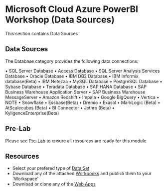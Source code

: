 # Microsoft Cloud Azure PowerBI Workshop (Data Sources)
This section contains Data Sources 

## Data Sources

The Database category provides the following data connections:

•	SQL Server Database
•	Access Database
•	SQL Server Analysis Services Database
•	Oracle Database
•	IBM DB2 Database
•	IBM Informix database(Beta)
•	IBM Netezza
•	MySQL Database
•	PostgreSQL Database
•	Sybase Database
•	Teradata Database
•	SAP HANA Database
•	SAP Business Warehouse Application Server
•	SAP Business Warehouse MessageServer
•	Amazon Redshift
•	Impala
•	Google BigQuery
•	Vertica
•	NOTE
•	Snowflake
•	Essbase(Beta)
•	Dremio
•	Exasol
•	MarkLogic (Beta)
•	AtScalecubes (Beta)
•	BI Connector
•	Jethro (Beta)
•	KyligenceEnterprise(Beta)


## Pre-Lab
Please see [Pre-Lab](./1.%20Pre-Lab%20Work) to ensure all resources are ready for this module

## Resources
- Select your prefered type of [Data Set](../1.%20Data%20Sets)
- Download any of the attached [Workbooks](https://github.com/hnc198/AzurePowerBI/tree/master/2.%20Workbooks) and publish them to your 'Workspace' 
- Download or clone any of the [Web Apps](https://github.com/hnc198/AzurePowerBI/tree/master/3.%20Web%20Apps) 
